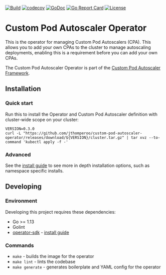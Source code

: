 [![Build](https://github.com/jthomperoo/custom-pod-autoscaler-operator/workflows/main/badge.svg)](https://github.com/jthomperoo/custom-pod-autoscaler-operator/actions)
[![codecov](https://codecov.io/gh/jthomperoo/custom-pod-autoscaler-operator/branch/master/graph/badge.svg)](https://codecov.io/gh/jthomperoo/custom-pod-autoscaler-operator)
[![GoDoc](https://godoc.org/github.com/jthomperoo/custom-pod-autoscaler-operator?status.svg)](https://godoc.org/github.com/jthomperoo/custom-pod-autoscaler-operator)
[![Go Report Card](https://goreportcard.com/badge/github.com/jthomperoo/custom-pod-autoscaler-operator)](https://goreportcard.com/report/github.com/jthomperoo/custom-pod-autoscaler-operator)
[![License](http://img.shields.io/:license-apache-blue.svg)](http://www.apache.org/licenses/LICENSE-2.0.html)
# Custom Pod Autoscaler Operator
This is the operator for managing Custom Pod Autoscalers (CPA). This allows you to add your own CPAs to the cluster to manage autoscaling deployments, enabling this is a requirement before you can add your own CPAs.  

The Custom Pod Autoscaler Operator is part of the [Custom Pod Autoscaler Framework](https://github.com/jthomperoo/custom-pod-autoscaler/wiki/Custom-Pod-Autoscaler-Framework).

## Installation
### Quick start
Run this to install the Operator and Custom Pod Autoscaler definition with cluster-wide scope on your cluster:
```
VERSION=0.3.0
curl -L "https://github.com/jthomperoo/custom-pod-autoscaler-operator/releases/download/${VERSION}/cluster.tar.gz" | tar xvz --to-command 'kubectl apply -f -'
```
### Advanced
See the [install guide](INSTALL.md) to see more in depth installation options, such as namespace specific installs.

## Developing

### Environment

Developing this project requires these dependencies:

* Go >= 1.13
* Golint
* [operator-sdk](https://github.com/operator-framework/operator-sdk) - [install guide](https://github.com/operator-framework/operator-sdk/blob/master/doc/user/install-operator-sdk.md)

### Commands

* `make` - builds the image for the operator
* `make lint` - lints the codebase
* `make generate` - generates boilerplate and YAML config for the operator